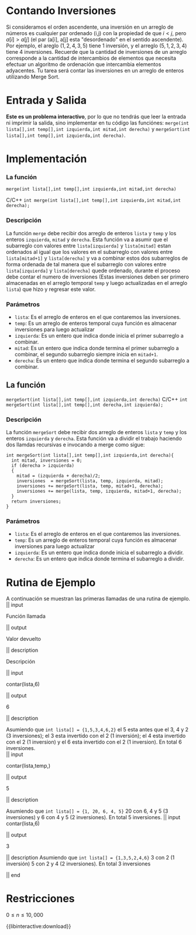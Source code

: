 # Contando Inversiones
Si consideramos el orden ascendente, una inversión en un arreglo de números es cualquier par ordenado (i,j) con la propiedad de que $i < j$, pero $a[i] > a[j]$ (el par (a[i], a[j] esta "desordenado" en el sentido ascendente). Por ejemplo, el areglo $(1, 2, 4, 3, 5)$ tiene $1$ inversión, y el arreglo $(5, 1, 2, 3, 4)$ tiene 4 inversiones. Recuerde que la cantidad de inversiones de un arreglo corresponde a la cantidad de intercambios de elementos que necesita efectuar un algoritmo de ordenación que intercambia elementos adyacentes. 
Tu tarea será contar las inversiones en un arreglo de enteros utilizando Merge Sort.
# Entrada y Salida

**Este es un problema interactivo**, por lo que no tendrás que leer la entrada ni imprimir la salida, sino implementar en tu código las funciónes: `merge(int lista[],int temp[],int izquierda,int mitad,int derecha)` y `mergeSort(int lista[],int temp[],int izquierda,int derecha)`.

# Implementación

### La función
 ```merge(int lista[],int temp[],int izquierda,int mitad,int derecha)```

C/C++ `int merge(int lista[],int temp[],int izquierda,int mitad,int derecha);`

### Descripción
La  función `merge` debe recibir dos arreglo de enteros  `lista` y `temp` y los enteros `izquierda`, `mitad` y `derecha`. Esta función va a asumir que el subarreglo con valores entre `lista[izquierda]` y `lista[mitad]` estan ordenados al igual que los valores en el subarreglo con valores entre `lista[mitad+1]` y `lista[derecha]` y va a combinar estos dos subarreglos de forma ordenada de tal manera que el subarreglo con valores entre `lista[izquierda]` y `lista[derecha]` quede ordenado, durante el proceso debe contar el numero de inversiones (Estas inversiones deben ser primero almacenadas en el arreglo temporal `temp` y luego actualizadas en el arreglo `lista`) que hizo y regresar este valor.   
### Parámetros

* `lista`: Es el arreglo de enteros en el que contaremos las inversiones.
* `temp`: Es un arreglo de enteros temporal cuya función es almacenar inversiones para luego actualizar  
* `izquierda`: Es un entero que indica donde inicia el primer subarreglo a combinar.
* `mitad`: Es un entero que indica donde termina el primer subarreglo a combinar, el segundo subarreglo siempre inicia en `mitad+1`.
* `derecha`: Es un entero que indica donde termina el segundo subarreglo a combinar.

## La función
```mergeSort(int lista[],int temp[],int izquierda,int derecha)```
C/C++ `int mergeSort(int lista[],int temp[],int derecha,int izquierda);`

### Descripción
La  función `mergeSort` debe recibir dos arreglo de enteros  `lista` y `temp` y los enteros `izquierda` y `derecha`. Esta función va a dividir el trabajo haciendo dos llamdas recursivas e invocando a merge como sigue:
```
int mergeSort(int lista[],int temp[],int izquierda,int derecha){
  int mitad, inversiones = 0;
  if (derecha > izquierda)
  {
    mitad = (izquierda + derecha)/2;
    inversiones  = mergeSort(lista, temp, izquierda, mitad);
    inversiones += mergeSort(lista, temp, mitad+1, derecha);
    inversiones += merge(lista, temp, izquierda, mitad+1, derecha);
  }
  return inversiones;
}
```
### Parámetros

* `lista`: Es el arreglo de enteros en el que contaremos las inversiones.
* `temp`: Es un arreglo de enteros temporal cuya función es almacenar inversiones para luego actualizar  
* `izquierda`: Es un entero que indica donde inicia el subarreglo a dividir.
* `derecha`: Es un entero que indica donde termina el subarreglo a dividir.
# Rutina de Ejemplo

A continuación se muestran las primeras llamadas de una rutina de ejemplo. 
|| input

Función llamada

|| output

Valor devuelto

|| description

Descripción

|| input

contar(lista,6)

|| output

6

|| description

Asumiendo que `int lista[] = {1,5,3,4,6,2}`
el 5 esta antes que  el 3, 4 y 2 (3 inversiones); el 3 esta invertido con el 2 (1 inversión); el 4 esta invertido con el 2 (1 inversion) y el 6 esta invertido con el 2 (1 inversion). En total 6 inversiones.  
|| input

contar(lista,temp,)

|| output

5

|| description

Asumiendo que `int lista[] = {1, 20, 6, 4, 5}`
20 con 6, 4 y 5 (3 inversiones) y 6 con 4 y 5 (2 inversiones). En total 5 inversiones. 
|| input
contar(lista,6)

|| output

3

|| description
Asumiendo que `int lista[] = {1,3,5,2,4,6}`
3 con 2 (1 inversión) 5 con 2 y 4 (2 inversiones). En total 3 inversiones 

|| end

# Restricciones

$0 \leq n \leq 10,000$

{{libinteractive:download}}

